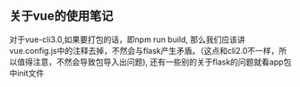 ## 关于vue的使用笔记
对于vue-cli3.0,如果要打包的话，即npm run build, 那么我们应该讲vue.config.js中的注释去掉，不然会与flask产生矛盾。（这点和cli2.0不一样，所以值得注意，不然会导致包导入出问题), 还有一些别的关于flask的问题就看app包中init文件